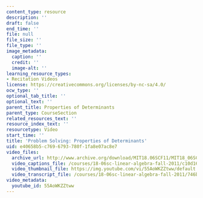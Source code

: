 ```yaml
---
content_type: resource
description: ''
draft: false
end_time: ''
file: null
file_size: ''
file_type: ''
image_metadata:
  caption: ''
  credit: ''
  image-alt: ''
learning_resource_types:
- Recitation Videos
license: https://creativecommons.org/licenses/by-nc-sa/4.0/
ocw_type: ''
optional_tab_title: ''
optional_text: ''
parent_title: Properties of Determinants
parent_type: CourseSection
related_resources_text: ''
resource_index_text: ''
resourcetype: Video
start_time: ''
title: 'Problem Solving: Properties of Determinants'
uid: e40658b5-c769-6793-780f-1fa8e07ac8e7
video_files:
  archive_url: http://www.archive.org/download/MIT18.06SCF11/MIT18_06SC_110531_A2_300k.mp4
  video_captions_file: /courses/18-06sc-linear-algebra-fall-2011/c10d16a9471758cca6e53121a4303ad4_55AoWKZZtww.vtt
  video_thumbnail_file: https://img.youtube.com/vi/55AoWKZZtww/default.jpg
  video_transcript_file: /courses/18-06sc-linear-algebra-fall-2011/746b62a30e41b19c396700071b8786ce_55AoWKZZtww.pdf
video_metadata:
  youtube_id: 55AoWKZZtww
---
```


